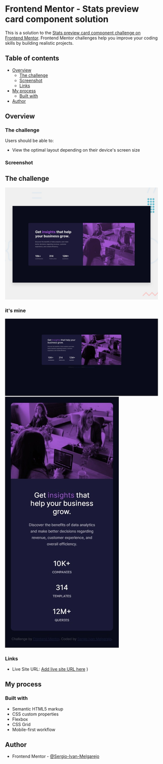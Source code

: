 # Frontend Mentor - Stats preview card component solution

This is a solution to the [Stats preview card component challenge on Frontend Mentor](https://www.frontendmentor.io/challenges/stats-preview-card-component-8JqbgoU62). Frontend Mentor challenges help you improve your coding skills by building realistic projects. 

## Table of contents

- [Overview](#overview)
  - [The challenge](#the-challenge)
  - [Screenshot](#screenshot)
  - [Links](#links)
- [My process](#my-process)
  - [Built with](#built-with)
- [Author](#author)


## Overview

### The challenge

Users should be able to:

- View the optimal layout depending on their device's screen size

### Screenshot

## The challenge
![](./design/desktop-preview.jpg)

### it's mine
![](./design/13-10-2021_17469_.jpeg)
![](./design/13-10-2021_174627_.jpeg)

### Links

- Live Site URL: [Add live site URL here](https://sergio-ivan-melgarejo.github.io/Front-Mentor-03/)
)

## My process

### Built with

- Semantic HTML5 markup
- CSS custom properties
- Flexbox
- CSS Grid
- Mobile-first workflow


## Author

- Frontend Mentor - [@Sergio-Ivan-Melgarejo](https://www.frontendmentor.io/profile/Sergio-Ivan-Melgarejo)
